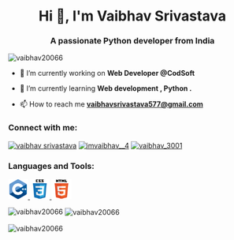 <h1 align="center">Hi 👋, I'm Vaibhav Srivastava</h1>
<h3 align="center">A passionate Python developer from India</h3>

<p align="left"> <img src="https://komarev.com/ghpvc/?username=vaibhav20066&label=Profile%20views&color=0e75b6&style=flat" alt="vaibhav20066" /> </p>

- 🔭 I’m currently working on **Web Developer @CodSoft**

- 🌱 I’m currently learning **Web development , Python .**

- 📫 How to reach me **vaibhavsrivastava577@gmail.com**

<h3 align="left">Connect with me:</h3>
<p align="left">
<a href="https://linkedin.com/in/vaibhav srivastava" target="blank"><img align="center" src="https://raw.githubusercontent.com/rahuldkjain/github-profile-readme-generator/master/src/images/icons/Social/linked-in-alt.svg" alt="vaibhav srivastava" height="30" width="40" /></a>
<a href="https://instagram.com/imvaibhav__4" target="blank"><img align="center" src="https://raw.githubusercontent.com/rahuldkjain/github-profile-readme-generator/master/src/images/icons/Social/instagram.svg" alt="imvaibhav__4" height="30" width="40" /></a>
<a href="https://auth.geeksforgeeks.org/user/vaibhav_3001" target="blank"><img align="center" src="https://raw.githubusercontent.com/rahuldkjain/github-profile-readme-generator/master/src/images/icons/Social/geeks-for-geeks.svg" alt="vaibhav_3001" height="30" width="40" /></a>
</p>

<h3 align="left">Languages and Tools:</h3>
<p align="left"> <a href="https://www.w3schools.com/cpp/" target="_blank" rel="noreferrer"> <img src="https://raw.githubusercontent.com/devicons/devicon/master/icons/cplusplus/cplusplus-original.svg" alt="cplusplus" width="40" height="40"/> </a> <a href="https://www.w3schools.com/css/" target="_blank" rel="noreferrer"> <img src="https://raw.githubusercontent.com/devicons/devicon/master/icons/css3/css3-original-wordmark.svg" alt="css3" width="40" height="40"/> </a> <a href="https://www.w3.org/html/" target="_blank" rel="noreferrer"> <img src="https://raw.githubusercontent.com/devicons/devicon/master/icons/html5/html5-original-wordmark.svg" alt="html5" width="40" height="40"/> </a> </p>

<p><img align="left" src="https://github-readme-stats.vercel.app/api/top-langs?username=vaibhav20066&show_icons=true&locale=en&layout=compact" alt="vaibhav20066" /></p>

<p>&nbsp;<img align="center" src="https://github-readme-stats.vercel.app/api?username=vaibhav20066&show_icons=true&locale=en" alt="vaibhav20066" /></p>

<p><img align="center" src="https://github-readme-streak-stats.herokuapp.com/?user=vaibhav20066&" alt="vaibhav20066" /></p>

